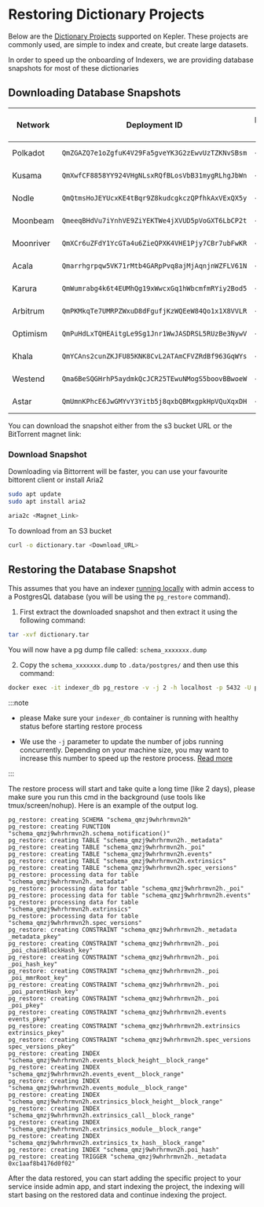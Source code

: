 # Restoring Dictionary Projects

Below are the [Dictionary Projects](../../../academy/tutorials_examples/dictionary.md) supported on Kepler. These projects are commonly used, are simple to index and create, but create large datasets.

In order to speed up the onboarding of Indexers, we are providing database snapshots for most of these dictionaries

## Downloading Database Snapshots

| Network   | Deployment ID                                    | Database Size | S3 Bucket URL                                                                                              | SHA256                                                             |
| --------- | ------------------------------------------------ | ------------- | ---------------------------------------------------------------------------------------------------------- | ------------------------------------------------------------------ |
| Polkadot  | `QmZGAZQ7e1oZgfuK4V29Fa5gveYK3G2zEwvUzTZKNvSBsm` | ~220GB        | [S3 URL](https://kepler-dictionary-projects-prod.s3.amazonaws.com/polkadot/polkadot.tar)                   | `c1a1f67e2a205dc9fdd90f738686f3ee57052fcc7bc383a054574ab81e17584f` |
| Kusama    | `QmXwfCF8858YY924VHgNLsxRQfBLosVbB31mygRLhgJbWn` | ~260GB        | [S3 URL](https://kepler-dictionary-projects-prod.s3.amazonaws.com/kusama/kusama.tar)                       | `65f6fc3dd0410b296f651369690fd866070dbba8781a61454fc00cc11676452c` |
| Nodle     | `QmQtmsHoJEYUcxKE4tBqr9Z8kudcgkczQPfhkAxVExQX5y` | ~15GB         | [S3 URL](https://kepler-dictionary-projects-prod.s3.amazonaws.com/nodle/nodle.tar)                         | `71b52ef798f96c86214213e26a1960477d11f0f80916914159fd2feec2ba17fe` |
| Moonbeam  | `QmeeqBHdVu7iYnhVE9ZiYEKTWe4jXVUD5pVoGXT6LbCP2t` | ~123GB        | [S3 URL](https://kepler-dictionary-projects-prod.s3.amazonaws.com/moonbeam/schema_qmeeqbhdvu7iynh.tar.bz2) | `508a47bf84476e222d7ce72d4ca870a41da46d7c2284abdb3db915964d0a69c6` |
| Moonriver | `QmXCr6uZFdY1YcGTa4u6ZieQPXK4VHE1Pjy7CBr7ubFwKR` | ~130GB        | [S3 URL](https://kepler-dictionary-projects-prod.s3.amazonaws.com/moonriver/moonriver.tar)                 | `db22b7565d8fea385a9e69636eb805079bf6708e898296f27673bc2b4d7a476d` |
| Acala     | `Qmarrhgrpqw5VK71rMtb4GARpPvq8ajMjAqnjnWZFLV61N` | ~10G          | [S3 URL](https://kepler-dictionary-projects-prod.s3.amazonaws.com/acala/acala.tar)                         | `4f0d8105f45ca856c57fa5f87d102e398e1e99403612c077750cb07bc9839c0d` |
| Karura    | `QmWumrabg4k6t4EUMhQg19xWwcxGq1hWbcmfmRYiy2Bod5` | ~10G          | [S3 URL](https://kepler-dictionary-projects-prod.s3.amazonaws.com/karura/karura.tar)                       | `046674efb30cdc7ab61b1e834201ac125548e0fafb5f6b69e321a9ddf7b06ae9` |
| Arbitrum  | `QmPKMkqTe7UMRPZWxuD8dFgufjKzWQEeW84Qo1x1X8VVLR` | ~240G         | [S3 URL](https://kepler-dictionary-projects-prod.s3.amazonaws.com/arbitrum/arbitrum.tar)                   | `466bd2af217941c4d69cf7bbb00e258acbf6cc2a551f8d3e19fce22b8db8db2b` |
| Optimism  | `QmPuHdLxTQHEAitgLe9Sg1Jnr1WwJASDRSL5RUzBe3NywV` | ~250G         | [S3 URL](https://kepler-dictionary-projects-prod.s3.amazonaws.com/optimism/optimism.tar)                   | `d5bc1ae0739214df6d2effff837e2bdcdc342eb56ca4609aab739787f6d6027a` |
| Khala     | `QmYCAns2cunZKJFU85KNK8CvL2ATAmCFVZRdBf963GqWYs` | ~78G          | [S3 URL](https://kepler-dictionary-projects-prod.s3.amazonaws.com/khala/khala.tar)                         | `1b18b40345b7473fb4d8219f1da60381126ec8bbbe064158d2ed5b1b3ad532cd` |
| Westend   | `Qma6BeSQGHrhP5aydmkQcJCR25TEwuNMogS5boovBBwoeW` | ~35G          | [S3 URL](https://kepler-dictionary-projects-prod.s3.amazonaws.com/westend/westend.tar)                     | `72c94be8187a1298a81a7039900566a80447996899b047f6b4fe3f3066a89bef` |
| Astar     | `QmUmnKPhcE6JwGMYvY3Yitb5j8qxbQBMxgpkHpVQuXqxDH` | ~65G          | [S3 URL](https://kepler-dictionary-projects-prod.s3.amazonaws.com/astar/astar.tar)                         | `db2c8be67d18e7401290d67b3d7f457dc1881ef0505eb22807487d03b5031e81` |

You can download the snapshot either from the s3 bucket URL or the BitTorrent magnet link:

### Download Snapshot

Downloading via Bittorrent will be faster, you can use your favourite bittorent client or install Aria2

```bash
sudo apt update
sudo apt install aria2

aria2c <Magnet_Link>
```

To download from an S3 bucket

```bash
curl -o dictionary.tar <Download_URL>
```

## Restoring the Database Snapshot

This assumes that you have an indexer [running locally](../../../run_publish/run.md) with admin access to a PostgresQL database (you will be using the `pg_restore` command).

1. First extract the downloaded snapshot and then extract it using the following command:

```bash
tar -xvf dictionary.tar
```

You will now have a pg dump file called: `schema_xxxxxxx.dump`

2. Copy the `schema_xxxxxxx.dump` to `.data/postgres/` and then use this command:

```bash
docker exec -it indexer_db pg_restore -v -j 2 -h localhost -p 5432 -U postgres -d postgres /var/lib/postgresql/data/schema_xxxxxxx.dump > restore.log 2>&1 &
```

:::note

- please Make sure your `indexer_db` container is running with healthy status before starting restore process

- We use the `-j` parameter to update the number of jobs running concurrently. Depending on your machine size, you may want to increase this number to speed up the restore process. [Read more](https://www.postgresql.org/docs/current/app-pgrestore.html)

:::

The restore process will start and take quite a long time (like 2 days), please make sure you run this cmd in the background (use tools like tmux/screen/nohup). Here is an example of the output log.

```
pg_restore: creating SCHEMA "schema_qmzj9whrhrmvn2h"
pg_restore: creating FUNCTION "schema_qmzj9whrhrmvn2h.schema_notification()"
pg_restore: creating TABLE "schema_qmzj9whrhrmvn2h._metadata"
pg_restore: creating TABLE "schema_qmzj9whrhrmvn2h._poi"
pg_restore: creating TABLE "schema_qmzj9whrhrmvn2h.events"
pg_restore: creating TABLE "schema_qmzj9whrhrmvn2h.extrinsics"
pg_restore: creating TABLE "schema_qmzj9whrhrmvn2h.spec_versions"
pg_restore: processing data for table "schema_qmzj9whrhrmvn2h._metadata"
pg_restore: processing data for table "schema_qmzj9whrhrmvn2h._poi"
pg_restore: processing data for table "schema_qmzj9whrhrmvn2h.events"
pg_restore: processing data for table "schema_qmzj9whrhrmvn2h.extrinsics"
pg_restore: processing data for table "schema_qmzj9whrhrmvn2h.spec_versions"
pg_restore: creating CONSTRAINT "schema_qmzj9whrhrmvn2h._metadata _metadata_pkey"
pg_restore: creating CONSTRAINT "schema_qmzj9whrhrmvn2h._poi _poi_chainBlockHash_key"
pg_restore: creating CONSTRAINT "schema_qmzj9whrhrmvn2h._poi _poi_hash_key"
pg_restore: creating CONSTRAINT "schema_qmzj9whrhrmvn2h._poi _poi_mmrRoot_key"
pg_restore: creating CONSTRAINT "schema_qmzj9whrhrmvn2h._poi _poi_parentHash_key"
pg_restore: creating CONSTRAINT "schema_qmzj9whrhrmvn2h._poi _poi_pkey"
pg_restore: creating CONSTRAINT "schema_qmzj9whrhrmvn2h.events events_pkey"
pg_restore: creating CONSTRAINT "schema_qmzj9whrhrmvn2h.extrinsics extrinsics_pkey"
pg_restore: creating CONSTRAINT "schema_qmzj9whrhrmvn2h.spec_versions spec_versions_pkey"
pg_restore: creating INDEX "schema_qmzj9whrhrmvn2h.events_block_height__block_range"
pg_restore: creating INDEX "schema_qmzj9whrhrmvn2h.events_event__block_range"
pg_restore: creating INDEX "schema_qmzj9whrhrmvn2h.events_module__block_range"
pg_restore: creating INDEX "schema_qmzj9whrhrmvn2h.extrinsics_block_height__block_range"
pg_restore: creating INDEX "schema_qmzj9whrhrmvn2h.extrinsics_call__block_range"
pg_restore: creating INDEX "schema_qmzj9whrhrmvn2h.extrinsics_module__block_range"
pg_restore: creating INDEX "schema_qmzj9whrhrmvn2h.extrinsics_tx_hash__block_range"
pg_restore: creating INDEX "schema_qmzj9whrhrmvn2h.poi_hash"
pg_restore: creating TRIGGER "schema_qmzj9whrhrmvn2h._metadata 0xc1aaf8b4176d0f02"
```

After the data restored, you can start adding the specific project to your service inside admin app, and start indexing the project, the indexing will start basing on the restored data and continue indexing the project.
